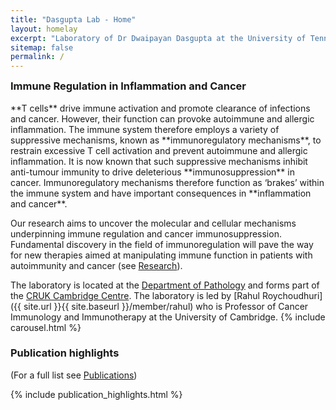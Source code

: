 ```yaml
---
title: "Dasgupta Lab - Home"
layout: homelay
excerpt: "Laboratory of Dr Dwaipayan Dasgupta at the University of Tennessee."
sitemap: false
permalink: /
---
```

<h3 style="margin-top:0px">Immune Regulation in Inflammation and Cancer</h3> 
**T cells** drive immune activation and promote clearance of infections and cancer. However, their function can provoke autoimmune and allergic inflammation. The immune system therefore employs a variety of suppressive mechanisms, known as **immunoregulatory mechanisms**, to restrain excessive T cell activation and prevent autoimmune and allergic inflammation. It is now known that such suppressive mechanisms inhibit anti-tumour immunity to drive deleterious **immunosuppression** in cancer. Immunoregulatory mechanisms therefore function as ‘brakes’ within the immune system and have important consequences in **inflammation and cancer**. 

Our research aims to uncover the molecular and cellular mechanisms underpinning immune regulation and cancer immunosuppression. Fundamental discovery in the field of immunoregulation will pave the way for new therapies aimed at manipulating immune function in patients with autoimmunity and cancer (see [Research](research)). 

The laboratory is located at the [Department of Pathology](https://www.path.cam.ac.uk/) and forms part of the [CRUK Cambridge Centre](https://crukcambridgecentre.org.uk/).  The laboratory is led by [Rahul Roychoudhuri]({{ site.url }}{{ site.baseurl }}/member/rahul) who is Professor of Cancer Immunology and Immunotherapy at the University of Cambridge. 
{% include carousel.html %}
### Publication highlights
(For a full list see [Publications](publications))
<div id="gridid">
{% include publication_highlights.html %}
</div>
<p> &nbsp; </p>

